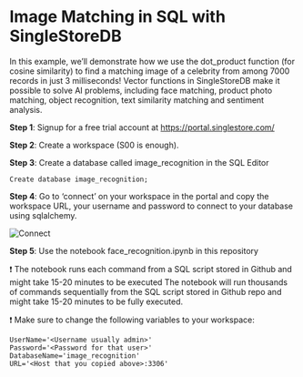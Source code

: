 # **Image Matching in SQL with SingleStoreDB**

In this example, we’ll demonstrate how we use the dot_product function (for cosine similarity) to find a matching image of a celebrity from among 7000 records in just 3 milliseconds! Vector functions in SingleStoreDB make it possible to solve AI problems, including face matching, product photo matching, object recognition, text similarity matching and sentiment analysis.


**Step 1**: Signup for a free trial account at https://portal.singlestore.com/ 

**Step 2**: Create a workspace (S00 is enough).

**Step 3**: Create a database called image_recognition in the SQL Editor

```Create database image_recognition; ```

**Step 4**: Go to ‘connect’ on your workspace in the portal and copy the workspace URL, your username and password to connect to your database using sqlalchemy. 

![Connect](https://user-images.githubusercontent.com/8846480/219804159-9a970958-6beb-4b96-9497-20418dbe6801.png)

**Step 5**: Use the notebook face_recognition.ipynb in this repository

:exclamation: The notebook runs each command from a SQL script stored in Github and might take 15-20 minutes to be executed The notebook will run thousands of commands sequentially from the SQL script stored in Github repo and might take 15-20 minutes to be fully executed.

:exclamation: Make sure to change the following variables to your workspace:

```
UserName='<Username usually admin>'
Password='<Password for that user>'
DatabaseName='image_recognition'
URL='<Host that you copied above>:3306'
```

